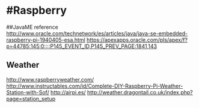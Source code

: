 #Raspberry
========
##JavaME reference
    http://www.oracle.com/technetwork/es/articles/java/java-se-embedded-raspberry-pi-1940405-esa.html
    https://apexapps.oracle.com/pls/apex/f?p=44785:145:0::::P145_EVENT_ID,P145_PREV_PAGE:1841,143

## Weather
http://www.raspberryweather.com/
http://www.instructables.com/id/Complete-DIY-Raspberry-Pi-Weather-Station-with-Sof/
http://airpi.es/
http://weather.dragontail.co.uk/index.php?page=station_setup

